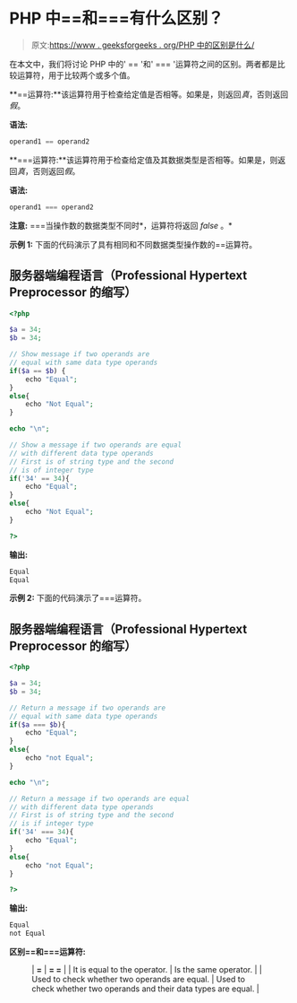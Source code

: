# PHP 中==和===有什么区别？

> 原文:[https://www . geeksforgeeks . org/PHP 中的区别是什么/](https://www.geeksforgeeks.org/what-is-the-difference-between-and-in-php/)

在本文中，我们将讨论 PHP 中的' == '和' === '运算符之间的区别。两者都是比较运算符，用于比较两个或多个值。

**==运算符:**该运算符用于检查给定值是否相等。如果是，则返回*真*，否则返回*假*。

**语法:**

```php
operand1 == operand2
```

**===运算符:**该运算符用于检查给定值及其数据类型是否相等。如果是，则返回*真*，否则返回*假*。

**语法:**

```php
operand1 === operand2
```

**注意:** ===当操作数的数据类型不同时*，运算符将返回 *false* 。*

**示例 1:** 下面的代码演示了具有相同和不同数据类型操作数的==运算符。

## 服务器端编程语言（Professional Hypertext Preprocessor 的缩写）

```php
<?php

$a = 34;
$b = 34;

// Show message if two operands are
// equal with same data type operands
if($a == $b) {
    echo "Equal";
}
else{
    echo "Not Equal";
}

echo "\n";

// Show a message if two operands are equal
// with different data type operands
// First is of string type and the second
// is of integer type
if('34' == 34){
    echo "Equal";
}
else{
    echo "Not Equal";
}

?>
```

**输出:**

```php
Equal
Equal
```

**示例 2:** 下面的代码演示了===运算符。

## 服务器端编程语言（Professional Hypertext Preprocessor 的缩写）

```php
<?php

$a = 34;
$b = 34;

// Return a message if two operands are
// equal with same data type operands
if($a === $b){
    echo "Equal";
}
else{
    echo "not Equal";
}

echo "\n";

// Return a message if two operands are equal
// with different data type operands
// First is of string type and the second
// is if integer type
if('34' === 34){
    echo "Equal";
}
else{
    echo "not Equal";
}

?>
```

**输出:**

```php
Equal
not Equal
```

**区别==和===运算符:**

<figure class="table">

| **=** | **= =** |
| It is equal to the operator. | Is the same operator. |
| Used to check whether two operands are equal. | Used to check whether two operands and their data types are equal. |

</figure>